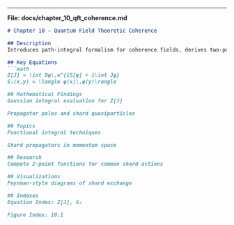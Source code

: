 
---  

**File: docs/chapter_10_qft_coherence.md**  
```markdown
# Chapter 10 – Quantum Field Theoretic Coherence

## Description
Introduces path-integral formalism for coherence fields, derives two-point correlation functions and propagator structure.

## Key Equations
```math
Z[J] = \int Dφ\,e^{iS[φ] + i\int Jφ}  
G₂(x,y) = \langle φ(x)\,φ(y)\rangle

## Mathematical Findings
Gaussian integral evaluation for Z[J]

Propagator poles and shard quasiparticles

## Topics
Functional integral techniques

Shard propagators in momentum space

## Research
Compute 2-point functions for common shard actions

## Visualizations
Feynman-style diagrams of shard exchange

## Indexes
Equation Index: Z[J], G₂

Figure Index: 10.1
